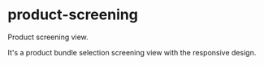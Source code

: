 # product-screening
Product screening view.

It's a product bundle selection screening view with the responsive design.